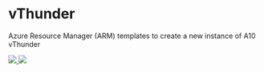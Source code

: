 # vThunder
Azure Resource Manager (ARM) templates to create a new instance of A10 vThunder

<a href="https://portal.azure.com/#create/Microsoft.Template/uri/https%3A%2F%2Fraw.githubusercontent.com%2Fthirdjal%2FvThunder-TPS%2FMarketplace-Build%2Fazuredeploy.json" target="_blank">
    <img src="http://azuredeploy.net/deploybutton.png"/>
</a>
<a href="http://armviz.io/#/?load=https%3A%2F%2Fraw.githubusercontent.com%2Fthirdjal%2FvThunder-TPS%2FMarketplace-Build%2F%2Fazuredeploy.json" target="_blank">
    <img src="http://armviz.io/visualizebutton.png"/>
</a>
